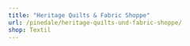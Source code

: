 ```yaml
---
title: "Heritage Quilts & Fabric Shoppe"
url: /pinedale/heritage-quilts-und-fabric-shoppe/
shop: Textil
---
```

